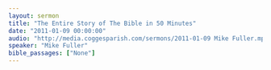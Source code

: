 ```yaml
---
layout: sermon
title: "The Entire Story of The Bible in 50 Minutes"
date: "2011-01-09 00:00:00"
audio: "http://media.coggesparish.com/sermons/2011-01-09 Mike Fuller.mp3"
speaker: "Mike Fuller"
bible_passages: ["None"]
---
```

